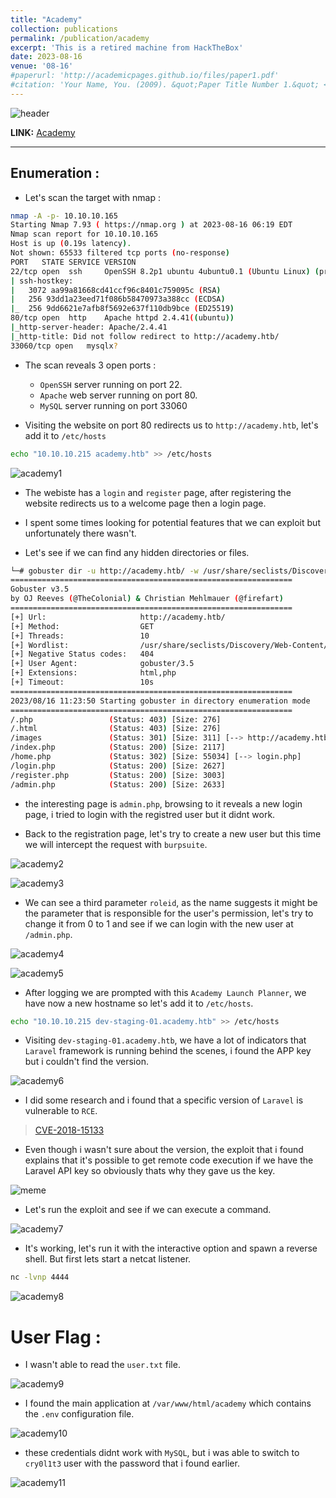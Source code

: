 ```yaml
---
title: "Academy"
collection: publications
permalink: /publication/academy
excerpt: 'This is a retired machine from HackTheBox'
date: 2023-08-16
venue: '08-16'
#paperurl: 'http://academicpages.github.io/files/paper1.pdf'
#citation: 'Your Name, You. (2009). &quot;Paper Title Number 1.&quot; <i>Journal 1</i>. 1(1).'
---
```


![header](/images/academy-header.png)

**LINK:** [Academy](https://app.hackthebox.com/machines/Academy)

---

## Enumeration : 

* Let's scan the target with nmap :

```bash
nmap -A -p- 10.10.10.165
Starting Nmap 7.93 ( https://nmap.org ) at 2023-08-16 06:19 EDT
Nmap scan report for 10.10.10.165
Host is up (0.19s latency).
Not shown: 65533 filtered tcp ports (no-response)
PORT   STATE SERVICE VERSION
22/tcp open  ssh     OpenSSH 8.2p1 ubuntu 4ubuntu0.1 (Ubuntu Linux) (protocol 2.0)
| ssh-hostkey: 
|   3072 aa99a81668cd41ccf96c8401c759095c (RSA)
|   256 93dd1a23eed71f086b58470973a388cc (ECDSA)
|_  256 9dd6621e7afb8f5692e637f110db9bce (ED25519)
80/tcp open  http    Apache httpd 2.4.41((ubuntu)) 
|_http-server-header: Apache/2.4.41
|_http-title: Did not follow redirect to http://academy.htb/
33060/tcp open   mysqlx?
```

* The scan reveals 3 open ports : 
    * ``OpenSSH`` server running on port 22.
    * ``Apache`` web server running on port 80.
    * ``MySQL`` server running on port 33060

* Visiting the website on port 80 redirects us to ``http://academy.htb``, let's add it to ``/etc/hosts``

```bash
echo "10.10.10.215 academy.htb" >> /etc/hosts
```
![academy1](/images/academy1.png)

* The webiste has a ``login`` and ``register`` page, after registering the website redirects us to a welcome page then a login page.

* I spent some times looking for potential features that we can exploit but unfortunately there wasn't.

* Let's see if we can find any hidden directories or files.

```bash
└─# gobuster dir -u http://academy.htb/ -w /usr/share/seclists/Discovery/Web-Content/directory-list-2.3-medium.txt -x html,php
===============================================================
Gobuster v3.5
by OJ Reeves (@TheColonial) & Christian Mehlmauer (@firefart)
===============================================================
[+] Url:                     http://academy.htb/
[+] Method:                  GET
[+] Threads:                 10
[+] Wordlist:                /usr/share/seclists/Discovery/Web-Content/directory-list-2.3-medium.txt
[+] Negative Status codes:   404
[+] User Agent:              gobuster/3.5
[+] Extensions:              html,php
[+] Timeout:                 10s
===============================================================
2023/08/16 11:23:50 Starting gobuster in directory enumeration mode
===============================================================
/.php                 (Status: 403) [Size: 276]
/.html                (Status: 403) [Size: 276]
/images               (Status: 301) [Size: 311] [--> http://academy.htb/images/]
/index.php            (Status: 200) [Size: 2117]
/home.php             (Status: 302) [Size: 55034] [--> login.php]
/login.php            (Status: 200) [Size: 2627]
/register.php         (Status: 200) [Size: 3003]
/admin.php            (Status: 200) [Size: 2633]
```
* the interesting page is ``admin.php``, browsing to it reveals a new login page, i tried to login with the registred user but it didnt work.

* Back to the registration page, let's try to create a new user but this time we will intercept the request with ``burpsuite``.

![academy2](/images/academy2.png)

![academy3](/images/academy3.png)

* We can see a third parameter ``roleid``, as the name suggests it might be the parameter that is responsible for the user's permission, let's try to change it from 0 to 1 and see if we can login with the new user at ``/admin.php``.

![academy4](/images/academy4.png)

![academy5](/images/academy5.png)

* After logging we are prompted with this ``Academy Launch Planner``, we have now a new hostname so let's add it to ``/etc/hosts``.

```bash
echo "10.10.10.215 dev-staging-01.academy.htb" >> /etc/hosts
```

* Visiting ``dev-staging-01.academy.htb``, we have a lot of indicators that ``Laravel`` framework is running behind the scenes, i found the APP key but i couldn't find the version.

![academy6](/images/academy6.png)

* I did some research and i found that a specific version of ``Laravel`` is vulnerable to ``RCE``.

> [CVE-2018-15133](https://github.com/aljavier/exploit_laravel_cve-2018-15133)

* Even though i wasn't sure about the version, the exploit that i found explains that it's possible to get remote code execution if we have the Laravel API key so obviously thats why they gave us the key.

![meme](/images/academy-meme.png)


* Let's run the exploit and see if we can execute a command.

![academy7](/images/academy7.png)

* It's working, let's run it with the interactive option and spawn a reverse shell. But first lets start a netcat listener.

```bash
nc -lvnp 4444
```

![academy8](/images/academy8.png)

# User Flag : 

* I wasn't able to read the ``user.txt`` file.

![academy9](/images/academy9.png)

* I found the main application at ``/var/www/html/academy`` which contains the ``.env`` configuration file.

![academy10](/images/academy10.png)

* these credentials didnt work with ``MySQL``, but i was able to switch to ``cry0l1t3`` user with the password that i found earlier.

![academy11](/images/academy11.png)




